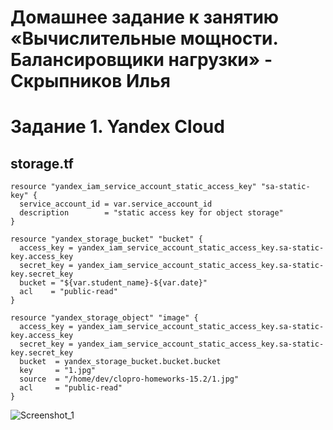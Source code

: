 # Домашнее задание к занятию «Вычислительные мощности. Балансировщики нагрузки» - Скрыпников Илья
# Задание 1. Yandex Cloud
## storage.tf
```hcl
resource "yandex_iam_service_account_static_access_key" "sa-static-key" {
  service_account_id = var.service_account_id
  description        = "static access key for object storage"
}

resource "yandex_storage_bucket" "bucket" {
  access_key = yandex_iam_service_account_static_access_key.sa-static-key.access_key
  secret_key = yandex_iam_service_account_static_access_key.sa-static-key.secret_key
  bucket = "${var.student_name}-${var.date}"
  acl    = "public-read"
}

resource "yandex_storage_object" "image" {
  access_key = yandex_iam_service_account_static_access_key.sa-static-key.access_key
  secret_key = yandex_iam_service_account_static_access_key.sa-static-key.secret_key
  bucket  = yandex_storage_bucket.bucket.bucket
  key     = "1.jpg"
  source  = "/home/dev/clopro-homeworks-15.2/1.jpg"
  acl     = "public-read"
}
```
![Screenshot_1](https://github.com/user-attachments/assets/0a4cf511-e84e-4a9f-8579-8f88f80f3212)
